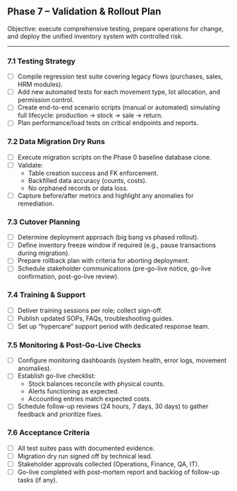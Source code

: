 ## Phase 7 – Validation & Rollout Plan

Objective: execute comprehensive testing, prepare operations for change, and deploy the unified inventory system with controlled risk.

---

### 7.1 Testing Strategy
- [ ] Compile regression test suite covering legacy flows (purchases, sales, HRM modules).
- [ ] Add new automated tests for each movement type, lot allocation, and permission control.
- [ ] Create end-to-end scenario scripts (manual or automated) simulating full lifecycle: production → stock → sale → return.
- [ ] Plan performance/load tests on critical endpoints and reports.

### 7.2 Data Migration Dry Runs
- [ ] Execute migration scripts on the Phase 0 baseline database clone.
- [ ] Validate:
  - Table creation success and FK enforcement.
  - Backfilled data accuracy (counts, costs).
  - No orphaned records or data loss.
- [ ] Capture before/after metrics and highlight any anomalies for remediation.

### 7.3 Cutover Planning
- [ ] Determine deployment approach (big bang vs phased rollout).
- [ ] Define inventory freeze window if required (e.g., pause transactions during migration).
- [ ] Prepare rollback plan with criteria for aborting deployment.
- [ ] Schedule stakeholder communications (pre-go-live notice, go-live confirmation, post-go-live review).

### 7.4 Training & Support
- [ ] Deliver training sessions per role; collect sign-off.
- [ ] Publish updated SOPs, FAQs, troubleshooting guides.
- [ ] Set up “hypercare” support period with dedicated response team.

### 7.5 Monitoring & Post-Go-Live Checks
- [ ] Configure monitoring dashboards (system health, error logs, movement anomalies).
- [ ] Establish go-live checklist:
  - Stock balances reconcile with physical counts.
  - Alerts functioning as expected.
  - Accounting entries match expected costs.
- [ ] Schedule follow-up reviews (24 hours, 7 days, 30 days) to gather feedback and prioritize fixes.

### 7.6 Acceptance Criteria
- [ ] All test suites pass with documented evidence.
- [ ] Migration dry run signed off by technical lead.
- [ ] Stakeholder approvals collected (Operations, Finance, QA, IT).
- [ ] Go-live completed with post-mortem report and backlog of follow-up tasks (if any).
